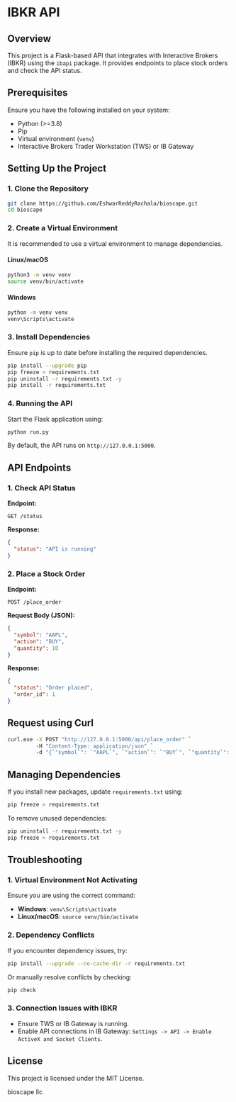 # IBKR API

## Overview

This project is a Flask-based API that integrates with Interactive Brokers (IBKR) using the `ibapi` package. It provides endpoints to place stock orders and check the API status.

## Prerequisites

Ensure you have the following installed on your system:

- Python (>=3.8)
- Pip
- Virtual environment (`venv`)
- Interactive Brokers Trader Workstation (TWS) or IB Gateway

## Setting Up the Project

### 1. Clone the Repository

```sh
git clone https://github.com/EshwarReddyRachala/bioscape.git
cd bioscape
```

### 2. Create a Virtual Environment

It is recommended to use a virtual environment to manage dependencies.

#### **Linux/macOS**

```sh
python3 -m venv venv
source venv/bin/activate
```

#### **Windows**

```sh
python -m venv venv
venv\Scripts\activate
```

### 3. Install Dependencies

Ensure `pip` is up to date before installing the required dependencies.

```sh
pip install --upgrade pip
pip freeze > requirements.txt
pip uninstall -r requirements.txt -y
pip install -r requirements.txt
```

### 4. Running the API

Start the Flask application using:

```sh
python run.py
```

By default, the API runs on `http://127.0.0.1:5000`.

## API Endpoints

### 1. Check API Status

**Endpoint:**

```http
GET /status
```

**Response:**

```json
{
  "status": "API is running"
}
```

### 2. Place a Stock Order

**Endpoint:**

```http
POST /place_order
```

**Request Body (JSON):**

```json
{
  "symbol": "AAPL",
  "action": "BUY",
  "quantity": 10
}
```

**Response:**

```json
{
  "status": "Order placed",
  "order_id": 1
}
```

## Request using Curl 

```sh
curl.exe -X POST "http://127.0.0.1:5000/api/place_order" `
         -H "Content-Type: application/json" `
         -d "{`"symbol`": `"AAPL`", `"action`": `"BUY`", `"quantity`": 100}"

```

## Managing Dependencies

If you install new packages, update `requirements.txt` using:

```sh
pip freeze > requirements.txt
```

To remove unused dependencies:

```sh
pip uninstall -r requirements.txt -y
pip freeze > requirements.txt
```

## Troubleshooting

### 1. Virtual Environment Not Activating

Ensure you are using the correct command:

- **Windows**: `venv\Scripts\activate`
- **Linux/macOS**: `source venv/bin/activate`

### 2. Dependency Conflicts

If you encounter dependency issues, try:

```sh
pip install --upgrade --no-cache-dir -r requirements.txt
```

Or manually resolve conflicts by checking:

```sh
pip check
```

### 3. Connection Issues with IBKR

- Ensure TWS or IB Gateway is running.
- Enable API connections in IB Gateway: `Settings -> API -> Enable ActiveX and Socket Clients`.

## License

This project is licensed under the MIT License.

bioscape llc

